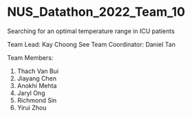 # NUS_Datathon_2022_Team_10
Searching for an optimal temperature range in ICU patients

Team Lead: Kay Choong See
Team Coordinator: Daniel Tan

Team Members:
1. Thach Van Bui
2. Jiayang Chen
3. Anokhi Mehta
4. Jaryl Ong
5. Richmond Sin
6. Yirui Zhou
